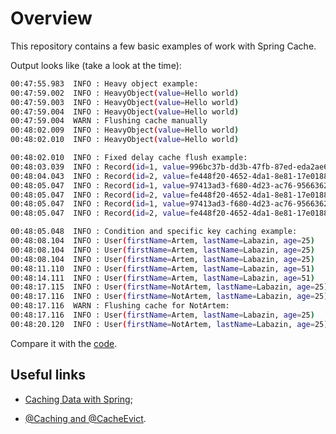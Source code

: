 # Overview

This repository contains a few basic examples of work with Spring Cache.

Output looks like (take a look at the time):

```bash
00:47:55.983  INFO : Heavy object example:
00:47:59.002  INFO : HeavyObject(value=Hello world)
00:47:59.003  INFO : HeavyObject(value=Hello world)
00:47:59.004  INFO : HeavyObject(value=Hello world)
00:47:59.004  WARN : Flushing cache manually
00:48:02.009  INFO : HeavyObject(value=Hello world)
00:48:02.010  INFO : HeavyObject(value=Hello world)

00:48:02.010  INFO : Fixed delay cache flush example:
00:48:03.039  INFO : Record(id=1, value=996bc37b-dd3b-47fb-87ed-eda2ae6e6d4c)
00:48:04.043  INFO : Record(id=2, value=fe448f20-4652-4da1-8e81-17e01882fb68)
00:48:05.047  INFO : Record(id=1, value=97413ad3-f680-4d23-ac76-95663623a00b)
00:48:05.047  INFO : Record(id=2, value=fe448f20-4652-4da1-8e81-17e01882fb68)
00:48:05.047  INFO : Record(id=1, value=97413ad3-f680-4d23-ac76-95663623a00b)
00:48:05.047  INFO : Record(id=2, value=fe448f20-4652-4da1-8e81-17e01882fb68)

00:48:05.048  INFO : Condition and specific key caching example:
00:48:08.104  INFO : User(firstName=Artem, lastName=Labazin, age=25)
00:48:08.104  INFO : User(firstName=Artem, lastName=Labazin, age=25)
00:48:08.104  INFO : User(firstName=Artem, lastName=Labazin, age=25)
00:48:11.110  INFO : User(firstName=Artem, lastName=Labazin, age=51)
00:48:14.111  INFO : User(firstName=Artem, lastName=Labazin, age=51)
00:48:17.115  INFO : User(firstName=NotArtem, lastName=Labazin, age=25)
00:48:17.116  INFO : User(firstName=NotArtem, lastName=Labazin, age=25)
00:48:17.116  WARN : Flushing cache for NotArtem:
00:48:17.116  INFO : User(firstName=Artem, lastName=Labazin, age=25)
00:48:20.120  INFO : User(firstName=NotArtem, lastName=Labazin, age=25)
```

Compare it with the [code](https://github.com/xxlabaza/cacheable/blob/master/src/main/java/com/xxlabaza/test/cacheable.java).

## Useful links

* [Caching Data with Spring](https://spring.io/guides/gs/caching/);

* [@Caching and @CacheEvict](https://dzone.com/articles/spring-31-caching-and-0).

